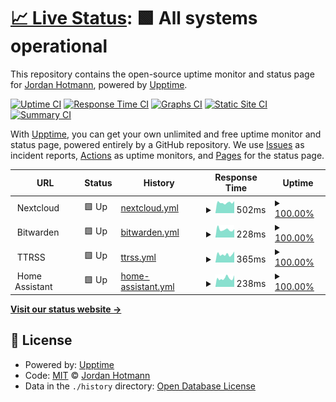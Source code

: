 # [📈 Live Status](https://jhotmann.github.io/uptime): <!--live status--> **🟩 All systems operational**

This repository contains the open-source uptime monitor and status page for [Jordan Hotmann](https://jhotmann.github.io/uptime), powered by [Upptime](https://github.com/upptime/upptime).

[![Uptime CI](https://github.com/jhotmann/uptime/workflows/Uptime%20CI/badge.svg)](https://github.com/upptime/upptime/actions?query=workflow%3A%22Uptime+CI%22)
[![Response Time CI](https://github.com/jhotmann/uptime/workflows/Response%20Time%20CI/badge.svg)](https://github.com/upptime/upptime/actions?query=workflow%3A%22Response+Time+CI%22)
[![Graphs CI](https://github.com/jhotmann/uptime/workflows/Graphs%20CI/badge.svg)](https://github.com/upptime/upptime/actions?query=workflow%3A%22Graphs+CI%22)
[![Static Site CI](https://github.com/jhotmann/uptime/workflows/Static%20Site%20CI/badge.svg)](https://github.com/upptime/upptime/actions?query=workflow%3A%22Static+Site+CI%22)
[![Summary CI](https://github.com/jhotmann/uptime/workflows/Summary%20CI/badge.svg)](https://github.com/upptime/upptime/actions?query=workflow%3A%22Summary+CI%22)

With [Upptime](https://upptime.js.org), you can get your own unlimited and free uptime monitor and status page, powered entirely by a GitHub repository. We use [Issues](https://github.com/jhotmann/uptime/issues) as incident reports, [Actions](https://github.com/jhotmann/uptime/actions) as uptime monitors, and [Pages](https://jhotmann.github.io/uptime) for the status page.

<!--start: status pages-->
<!-- This summary is generated by Upptime (https://github.com/upptime/upptime) -->
<!-- Do not edit this manually, your changes will be overwritten -->
<!-- prettier-ignore -->
| URL | Status | History | Response Time | Uptime |
| --- | ------ | ------- | ------------- | ------ |
| <img alt="" src="https://favicons.githubusercontent.com/null" height="13"> Nextcloud | 🟩 Up | [nextcloud.yml](https://github.com/jhotmann/uptime/commits/HEAD/history/nextcloud.yml) | <details><summary><img alt="Response time graph" src="./graphs/nextcloud/response-time-week.png" height="20"> 502ms</summary><br><a href="https://jhotmann.github.io/uptime/history/nextcloud"><img alt="Response time 723" src="https://img.shields.io/endpoint?url=https%3A%2F%2Fraw.githubusercontent.com%2Fjhotmann%2Fuptime%2FHEAD%2Fapi%2Fnextcloud%2Fresponse-time.json"></a><br><a href="https://jhotmann.github.io/uptime/history/nextcloud"><img alt="24-hour response time 610" src="https://img.shields.io/endpoint?url=https%3A%2F%2Fraw.githubusercontent.com%2Fjhotmann%2Fuptime%2FHEAD%2Fapi%2Fnextcloud%2Fresponse-time-day.json"></a><br><a href="https://jhotmann.github.io/uptime/history/nextcloud"><img alt="7-day response time 502" src="https://img.shields.io/endpoint?url=https%3A%2F%2Fraw.githubusercontent.com%2Fjhotmann%2Fuptime%2FHEAD%2Fapi%2Fnextcloud%2Fresponse-time-week.json"></a><br><a href="https://jhotmann.github.io/uptime/history/nextcloud"><img alt="30-day response time 733" src="https://img.shields.io/endpoint?url=https%3A%2F%2Fraw.githubusercontent.com%2Fjhotmann%2Fuptime%2FHEAD%2Fapi%2Fnextcloud%2Fresponse-time-month.json"></a><br><a href="https://jhotmann.github.io/uptime/history/nextcloud"><img alt="1-year response time 723" src="https://img.shields.io/endpoint?url=https%3A%2F%2Fraw.githubusercontent.com%2Fjhotmann%2Fuptime%2FHEAD%2Fapi%2Fnextcloud%2Fresponse-time-year.json"></a></details> | <details><summary><a href="https://jhotmann.github.io/uptime/history/nextcloud">100.00%</a></summary><a href="https://jhotmann.github.io/uptime/history/nextcloud"><img alt="All-time uptime 99.90%" src="https://img.shields.io/endpoint?url=https%3A%2F%2Fraw.githubusercontent.com%2Fjhotmann%2Fuptime%2FHEAD%2Fapi%2Fnextcloud%2Fuptime.json"></a><br><a href="https://jhotmann.github.io/uptime/history/nextcloud"><img alt="24-hour uptime 100.00%" src="https://img.shields.io/endpoint?url=https%3A%2F%2Fraw.githubusercontent.com%2Fjhotmann%2Fuptime%2FHEAD%2Fapi%2Fnextcloud%2Fuptime-day.json"></a><br><a href="https://jhotmann.github.io/uptime/history/nextcloud"><img alt="7-day uptime 100.00%" src="https://img.shields.io/endpoint?url=https%3A%2F%2Fraw.githubusercontent.com%2Fjhotmann%2Fuptime%2FHEAD%2Fapi%2Fnextcloud%2Fuptime-week.json"></a><br><a href="https://jhotmann.github.io/uptime/history/nextcloud"><img alt="30-day uptime 99.90%" src="https://img.shields.io/endpoint?url=https%3A%2F%2Fraw.githubusercontent.com%2Fjhotmann%2Fuptime%2FHEAD%2Fapi%2Fnextcloud%2Fuptime-month.json"></a><br><a href="https://jhotmann.github.io/uptime/history/nextcloud"><img alt="1-year uptime 99.90%" src="https://img.shields.io/endpoint?url=https%3A%2F%2Fraw.githubusercontent.com%2Fjhotmann%2Fuptime%2FHEAD%2Fapi%2Fnextcloud%2Fuptime-year.json"></a></details>
| <img alt="" src="https://favicons.githubusercontent.com/null" height="13"> Bitwarden | 🟩 Up | [bitwarden.yml](https://github.com/jhotmann/uptime/commits/HEAD/history/bitwarden.yml) | <details><summary><img alt="Response time graph" src="./graphs/bitwarden/response-time-week.png" height="20"> 228ms</summary><br><a href="https://jhotmann.github.io/uptime/history/bitwarden"><img alt="Response time 298" src="https://img.shields.io/endpoint?url=https%3A%2F%2Fraw.githubusercontent.com%2Fjhotmann%2Fuptime%2FHEAD%2Fapi%2Fbitwarden%2Fresponse-time.json"></a><br><a href="https://jhotmann.github.io/uptime/history/bitwarden"><img alt="24-hour response time 214" src="https://img.shields.io/endpoint?url=https%3A%2F%2Fraw.githubusercontent.com%2Fjhotmann%2Fuptime%2FHEAD%2Fapi%2Fbitwarden%2Fresponse-time-day.json"></a><br><a href="https://jhotmann.github.io/uptime/history/bitwarden"><img alt="7-day response time 228" src="https://img.shields.io/endpoint?url=https%3A%2F%2Fraw.githubusercontent.com%2Fjhotmann%2Fuptime%2FHEAD%2Fapi%2Fbitwarden%2Fresponse-time-week.json"></a><br><a href="https://jhotmann.github.io/uptime/history/bitwarden"><img alt="30-day response time 296" src="https://img.shields.io/endpoint?url=https%3A%2F%2Fraw.githubusercontent.com%2Fjhotmann%2Fuptime%2FHEAD%2Fapi%2Fbitwarden%2Fresponse-time-month.json"></a><br><a href="https://jhotmann.github.io/uptime/history/bitwarden"><img alt="1-year response time 298" src="https://img.shields.io/endpoint?url=https%3A%2F%2Fraw.githubusercontent.com%2Fjhotmann%2Fuptime%2FHEAD%2Fapi%2Fbitwarden%2Fresponse-time-year.json"></a></details> | <details><summary><a href="https://jhotmann.github.io/uptime/history/bitwarden">100.00%</a></summary><a href="https://jhotmann.github.io/uptime/history/bitwarden"><img alt="All-time uptime 99.91%" src="https://img.shields.io/endpoint?url=https%3A%2F%2Fraw.githubusercontent.com%2Fjhotmann%2Fuptime%2FHEAD%2Fapi%2Fbitwarden%2Fuptime.json"></a><br><a href="https://jhotmann.github.io/uptime/history/bitwarden"><img alt="24-hour uptime 100.00%" src="https://img.shields.io/endpoint?url=https%3A%2F%2Fraw.githubusercontent.com%2Fjhotmann%2Fuptime%2FHEAD%2Fapi%2Fbitwarden%2Fuptime-day.json"></a><br><a href="https://jhotmann.github.io/uptime/history/bitwarden"><img alt="7-day uptime 100.00%" src="https://img.shields.io/endpoint?url=https%3A%2F%2Fraw.githubusercontent.com%2Fjhotmann%2Fuptime%2FHEAD%2Fapi%2Fbitwarden%2Fuptime-week.json"></a><br><a href="https://jhotmann.github.io/uptime/history/bitwarden"><img alt="30-day uptime 99.91%" src="https://img.shields.io/endpoint?url=https%3A%2F%2Fraw.githubusercontent.com%2Fjhotmann%2Fuptime%2FHEAD%2Fapi%2Fbitwarden%2Fuptime-month.json"></a><br><a href="https://jhotmann.github.io/uptime/history/bitwarden"><img alt="1-year uptime 99.91%" src="https://img.shields.io/endpoint?url=https%3A%2F%2Fraw.githubusercontent.com%2Fjhotmann%2Fuptime%2FHEAD%2Fapi%2Fbitwarden%2Fuptime-year.json"></a></details>
| <img alt="" src="https://favicons.githubusercontent.com/null" height="13"> TTRSS | 🟩 Up | [ttrss.yml](https://github.com/jhotmann/uptime/commits/HEAD/history/ttrss.yml) | <details><summary><img alt="Response time graph" src="./graphs/ttrss/response-time-week.png" height="20"> 365ms</summary><br><a href="https://jhotmann.github.io/uptime/history/ttrss"><img alt="Response time 427" src="https://img.shields.io/endpoint?url=https%3A%2F%2Fraw.githubusercontent.com%2Fjhotmann%2Fuptime%2FHEAD%2Fapi%2Fttrss%2Fresponse-time.json"></a><br><a href="https://jhotmann.github.io/uptime/history/ttrss"><img alt="24-hour response time 312" src="https://img.shields.io/endpoint?url=https%3A%2F%2Fraw.githubusercontent.com%2Fjhotmann%2Fuptime%2FHEAD%2Fapi%2Fttrss%2Fresponse-time-day.json"></a><br><a href="https://jhotmann.github.io/uptime/history/ttrss"><img alt="7-day response time 365" src="https://img.shields.io/endpoint?url=https%3A%2F%2Fraw.githubusercontent.com%2Fjhotmann%2Fuptime%2FHEAD%2Fapi%2Fttrss%2Fresponse-time-week.json"></a><br><a href="https://jhotmann.github.io/uptime/history/ttrss"><img alt="30-day response time 423" src="https://img.shields.io/endpoint?url=https%3A%2F%2Fraw.githubusercontent.com%2Fjhotmann%2Fuptime%2FHEAD%2Fapi%2Fttrss%2Fresponse-time-month.json"></a><br><a href="https://jhotmann.github.io/uptime/history/ttrss"><img alt="1-year response time 427" src="https://img.shields.io/endpoint?url=https%3A%2F%2Fraw.githubusercontent.com%2Fjhotmann%2Fuptime%2FHEAD%2Fapi%2Fttrss%2Fresponse-time-year.json"></a></details> | <details><summary><a href="https://jhotmann.github.io/uptime/history/ttrss">100.00%</a></summary><a href="https://jhotmann.github.io/uptime/history/ttrss"><img alt="All-time uptime 99.91%" src="https://img.shields.io/endpoint?url=https%3A%2F%2Fraw.githubusercontent.com%2Fjhotmann%2Fuptime%2FHEAD%2Fapi%2Fttrss%2Fuptime.json"></a><br><a href="https://jhotmann.github.io/uptime/history/ttrss"><img alt="24-hour uptime 100.00%" src="https://img.shields.io/endpoint?url=https%3A%2F%2Fraw.githubusercontent.com%2Fjhotmann%2Fuptime%2FHEAD%2Fapi%2Fttrss%2Fuptime-day.json"></a><br><a href="https://jhotmann.github.io/uptime/history/ttrss"><img alt="7-day uptime 100.00%" src="https://img.shields.io/endpoint?url=https%3A%2F%2Fraw.githubusercontent.com%2Fjhotmann%2Fuptime%2FHEAD%2Fapi%2Fttrss%2Fuptime-week.json"></a><br><a href="https://jhotmann.github.io/uptime/history/ttrss"><img alt="30-day uptime 99.91%" src="https://img.shields.io/endpoint?url=https%3A%2F%2Fraw.githubusercontent.com%2Fjhotmann%2Fuptime%2FHEAD%2Fapi%2Fttrss%2Fuptime-month.json"></a><br><a href="https://jhotmann.github.io/uptime/history/ttrss"><img alt="1-year uptime 99.91%" src="https://img.shields.io/endpoint?url=https%3A%2F%2Fraw.githubusercontent.com%2Fjhotmann%2Fuptime%2FHEAD%2Fapi%2Fttrss%2Fuptime-year.json"></a></details>
| <img alt="" src="https://favicons.githubusercontent.com/null" height="13"> Home Assistant | 🟩 Up | [home-assistant.yml](https://github.com/jhotmann/uptime/commits/HEAD/history/home-assistant.yml) | <details><summary><img alt="Response time graph" src="./graphs/home-assistant/response-time-week.png" height="20"> 238ms</summary><br><a href="https://jhotmann.github.io/uptime/history/home-assistant"><img alt="Response time 330" src="https://img.shields.io/endpoint?url=https%3A%2F%2Fraw.githubusercontent.com%2Fjhotmann%2Fuptime%2FHEAD%2Fapi%2Fhome-assistant%2Fresponse-time.json"></a><br><a href="https://jhotmann.github.io/uptime/history/home-assistant"><img alt="24-hour response time 249" src="https://img.shields.io/endpoint?url=https%3A%2F%2Fraw.githubusercontent.com%2Fjhotmann%2Fuptime%2FHEAD%2Fapi%2Fhome-assistant%2Fresponse-time-day.json"></a><br><a href="https://jhotmann.github.io/uptime/history/home-assistant"><img alt="7-day response time 238" src="https://img.shields.io/endpoint?url=https%3A%2F%2Fraw.githubusercontent.com%2Fjhotmann%2Fuptime%2FHEAD%2Fapi%2Fhome-assistant%2Fresponse-time-week.json"></a><br><a href="https://jhotmann.github.io/uptime/history/home-assistant"><img alt="30-day response time 328" src="https://img.shields.io/endpoint?url=https%3A%2F%2Fraw.githubusercontent.com%2Fjhotmann%2Fuptime%2FHEAD%2Fapi%2Fhome-assistant%2Fresponse-time-month.json"></a><br><a href="https://jhotmann.github.io/uptime/history/home-assistant"><img alt="1-year response time 330" src="https://img.shields.io/endpoint?url=https%3A%2F%2Fraw.githubusercontent.com%2Fjhotmann%2Fuptime%2FHEAD%2Fapi%2Fhome-assistant%2Fresponse-time-year.json"></a></details> | <details><summary><a href="https://jhotmann.github.io/uptime/history/home-assistant">100.00%</a></summary><a href="https://jhotmann.github.io/uptime/history/home-assistant"><img alt="All-time uptime 99.78%" src="https://img.shields.io/endpoint?url=https%3A%2F%2Fraw.githubusercontent.com%2Fjhotmann%2Fuptime%2FHEAD%2Fapi%2Fhome-assistant%2Fuptime.json"></a><br><a href="https://jhotmann.github.io/uptime/history/home-assistant"><img alt="24-hour uptime 100.00%" src="https://img.shields.io/endpoint?url=https%3A%2F%2Fraw.githubusercontent.com%2Fjhotmann%2Fuptime%2FHEAD%2Fapi%2Fhome-assistant%2Fuptime-day.json"></a><br><a href="https://jhotmann.github.io/uptime/history/home-assistant"><img alt="7-day uptime 100.00%" src="https://img.shields.io/endpoint?url=https%3A%2F%2Fraw.githubusercontent.com%2Fjhotmann%2Fuptime%2FHEAD%2Fapi%2Fhome-assistant%2Fuptime-week.json"></a><br><a href="https://jhotmann.github.io/uptime/history/home-assistant"><img alt="30-day uptime 99.78%" src="https://img.shields.io/endpoint?url=https%3A%2F%2Fraw.githubusercontent.com%2Fjhotmann%2Fuptime%2FHEAD%2Fapi%2Fhome-assistant%2Fuptime-month.json"></a><br><a href="https://jhotmann.github.io/uptime/history/home-assistant"><img alt="1-year uptime 99.78%" src="https://img.shields.io/endpoint?url=https%3A%2F%2Fraw.githubusercontent.com%2Fjhotmann%2Fuptime%2FHEAD%2Fapi%2Fhome-assistant%2Fuptime-year.json"></a></details>

<!--end: status pages-->

[**Visit our status website →**](https://jhotmann.github.io/uptime)

## 📄 License

- Powered by: [Upptime](https://github.com/upptime/upptime)
- Code: [MIT](./LICENSE) © [Jordan Hotmann](https://jhotmann.github.io/uptime)
- Data in the `./history` directory: [Open Database License](https://opendatacommons.org/licenses/odbl/1-0/)
